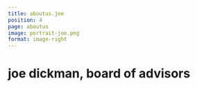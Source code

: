 ```yaml
---
title: aboutus.joe
position: 4
page: aboutus
image: portrait-joe.png
format: image-right
---
```


# joe dickman, board of advisors